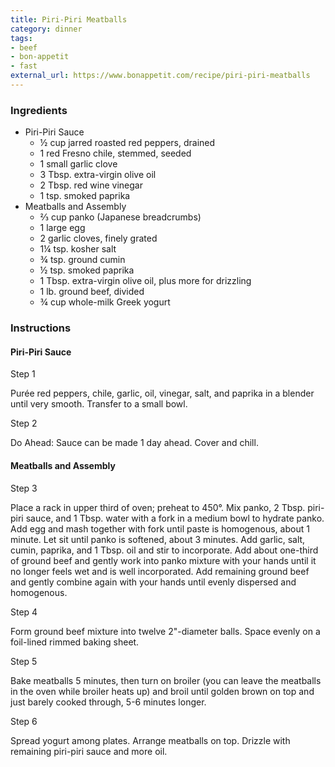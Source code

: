 ```yaml
---
title: Piri-Piri Meatballs
category: dinner
tags:
- beef
- bon-appetit
- fast
external_url: https://www.bonappetit.com/recipe/piri-piri-meatballs
---
```


### Ingredients

- Piri-Piri Sauce
  - ½ cup jarred roasted red peppers, drained
  - 1 red Fresno chile, stemmed, seeded
  - 1 small garlic clove
  - 3 Tbsp. extra-virgin olive oil
  - 2 Tbsp. red wine vinegar
  - 1 tsp. smoked paprika
- Meatballs and Assembly
  - ⅔ cup panko (Japanese breadcrumbs)
  - 1 large egg
  - 2 garlic cloves, finely grated
  - 1¼ tsp. kosher salt
  - ¾ tsp. ground cumin
  - ½ tsp. smoked paprika
  - 1 Tbsp. extra-virgin olive oil, plus more for drizzling
  - 1 lb. ground beef, divided
  - ¾ cup whole-milk Greek yogurt

### Instructions

#### Piri-Piri Sauce

Step 1

   Purée red peppers, chile, garlic, oil, vinegar, salt, and paprika in a blender until very smooth. Transfer to a small bowl.

Step 2

   Do Ahead: Sauce can be made 1 day ahead. Cover and chill.

#### Meatballs and Assembly

Step 3

   Place a rack in upper third of oven; preheat to 450°. Mix panko, 2 Tbsp. piri-piri sauce, and 1 Tbsp. water with a fork in a medium bowl to hydrate panko. Add egg and mash together with fork until paste is homogenous, about 1 minute. Let sit until panko is softened, about 3 minutes. Add garlic, salt, cumin, paprika, and 1 Tbsp. oil and stir to incorporate. Add about one-third of ground beef and gently work into panko mixture with your hands until it no longer feels wet and is well incorporated. Add remaining ground beef and gently combine again with your hands until evenly dispersed and homogenous.

Step 4

   Form ground beef mixture into twelve 2"-diameter balls. Space evenly on a foil-lined rimmed baking sheet.

Step 5

   Bake meatballs 5 minutes, then turn on broiler (you can leave the meatballs in the oven while broiler heats up) and broil until golden brown on top and just barely cooked through, 5-6 minutes longer.

Step 6

   Spread yogurt among plates. Arrange meatballs on top. Drizzle with remaining piri-piri sauce and more oil.
